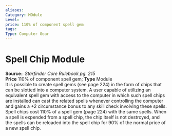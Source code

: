 ```yaml
---
aliases: 
Category: MOdule
Level: 
price: 110% of component spell gem
tags: 
Type: Computer Gear
---
```


# Spell Chip Module

**Source**:: _Starfinder Core Rulebook pg. 215_  
**Price** 110% of component spell gem; **Type** Module  
It is possible to create spell gems (see page 224) in the form of chips that can be slotted into a computer system. A user capable of utilizing an equivalent spell gem with access to the computer in which such spell chips are installed can cast the related spells whenever controlling the computer and gains a +2 circumstance bonus to any skill check involving these spells. Spell chips cost 110% of a spell gem (page 224) with the same spells. When a spell is expended from a spell chip, the chip itself is not destroyed, and the spells can be reloaded into the spell chip for 90% of the normal price of a new spell chip.
